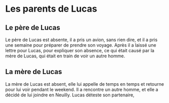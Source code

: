 # Les parents de Lucas

## Le père de Lucas

Le père de Lucas est absente, il a pris un avion, sans rien dire, et il a pris une semaine pour préparer de prendre son voyage. Après il a laissé une lettre pour Lucas, pour expliquer son absence, ce qui était causé par la mère de Lucas, qui était en train de voir un autre homme. 

## La mère de Lucas

La mère de Lucas est absent, elle lui appelle de temps en temps et retourne pour lui voir pendant le weekend. Il a rencontre un autre homme, et elle a décidé de lui joindre en Neuilly. Lucas déteste son partenaire, 